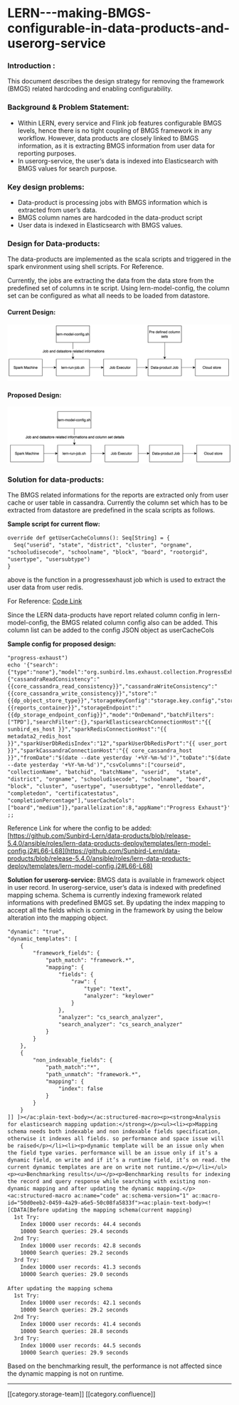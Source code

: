 # LERN---making-BMGS-configurable-in-data-products-and-userorg-service

### Introduction :

This document describes the design strategy for removing the framework (BMGS) related hardcoding and enabling configurability.

### Background & Problem Statement:

* Within LERN, every service and Flink job features configurable BMGS levels, hence there is no tight coupling of BMGS framework in any workflow. However, data products are closely linked to BMGS information, as it is extracting BMGS information from user data for reporting purposes.
* In userorg-service, the user’s data is indexed into Elasticsearch with BMGS values for search purpose.

### Key design problems:

* Data-product is processing jobs with BMGS information which is extracted from user’s data.
* BMGS column names are hardcoded in the data-product script
* User data is indexed in Elasticsearch with BMGS values.

### Design for Data-products:

The data-products are implemented as the scala scripts and triggered in the spark environment using shell scripts. For Reference.

Currently, the jobs are extracting the data from the data store from the predefined set of columns in te script. Using lern-model-config, the column set can be configured as what all needs to be loaded from datastore.

#### Current Design:

![](../../../../.gitbook/assets/image-20231017-063950.png)

#### Proposed Design:

![](../../../../.gitbook/assets/image-20231017-064014.png)

### **Solution for data-products:**

The BMGS related informations for the reports are extracted only from user cache or user table in cassandra. Currently the column set which has to be extracted from datastore are predefined in the scala scripts as follows.

**Sample script for current flow:**

```
override def getUserCacheColumns(): Seq[String] = {
  Seq("userid", "state", "district", "cluster", "orgname", "schooludisecode", "schoolname", "block", "board", "rootorgid", "usertype", "usersubtype")
}
```

above is the function in a progressexhaust job which is used to extract the user data from user redis.

For Reference: [Code Link](https://github.com/Sunbird-Lern/data-products/blob/release-5.4.0/lern-data-products/src/main/scala/org/sunbird/lms/exhaust/collection/ProgressExhaustJob.scala#L31-L33)

Since the LERN data-products have report related column config in lern-model-config, the BMGS related column config also can be added. This column list can be added to the config JSON object as userCacheCols

**Sample config for proposed design:**

```
"progress-exhaust")
echo '{"search":{"type":"none"},"model":"org.sunbird.lms.exhaust.collection.ProgressExhaustJob","modelParams":{"cassandraReadConsistency":"{{core_cassandra_read_consistency}}","cassandraWriteConsistency":"{{core_cassandra_write_consistency}}","store":"{{dp_object_store_type}}","storageKeyConfig":"storage.key.config","storageSecretConfig":"storage.secret.config","storageContainer":"{{reports_container}}","storageEndpoint":"{{dp_storage_endpoint_config}}","mode":"OnDemand","batchFilters":["TPD"],"searchFilter":{},"sparkElasticsearchConnectionHost":"{{ sunbird_es_host }}","sparkRedisConnectionHost":"{{ metadata2_redis_host }}","sparkUserDbRedisIndex":"12","sparkUserDbRedisPort":"{{ user_port }}","sparkCassandraConnectionHost":"{{ core_cassandra_host }}","fromDate":"$(date --date yesterday '+%Y-%m-%d')","toDate":"$(date --date yesterday '+%Y-%m-%d')","csvColumns":["courseid", "collectionName", "batchid", "batchName", "userid",  "state", "district", "orgname", "schooludisecode", "schoolname", "board", "block", "cluster", "usertype", "usersubtype", "enrolleddate", "completedon", "certificatestatus", "completionPercentage"],"userCacheCols":["board","medium"]},"parallelization":8,"appName":"Progress Exhaust"}'
;;
```

Reference Link for where the config to be added: [https://github.com/Sunbird-Lern/data-products/blob/release-5.4.0/ansible/roles/lern-data-products-deploy/templates/lern-model-config.j2#L66-L68](https://github.com/Sunbird-Lern/data-products/blob/release-5.4.0/ansible/roles/lern-data-products-deploy/templates/lern-model-config.j2#L66-L68)

**Solution for userorg-service:** BMGS data is available in framework object in user record. In userorg-service, user’s data is indexed with predefined mapping schema. Schema is currently indexing framework related informations with predefined BMGS set. By updating the index mapping to accept all the fields which is coming in the framework by using the below alteration into the mapping object.

```
"dynamic": "true",
"dynamic_templates": [
    {
        "framework_fields": {
            "path_match": "framework.*",
            "mapping": {
                "fields": {
                    "raw": {
                        "type": "text",
                        "analyzer": "keylower"
                    }
                },
                "analyzer": "cs_search_analyzer",
                "search_analyzer": "cs_search_analyzer"
            }
        }
    },
    {
        "non_indexable_fields": {
            "path_match":"*",
            "path_unmatch": "framework.*",
            "mapping": {
                "index": false
            }
        }
    }
]] ]></ac:plain-text-body></ac:structured-macro><p><strong>Analysis for elasticsearch mapping updation:</strong></p><ul><li><p>Mapping schema needs both indexable and non indexable fields specification, otherwise it indexes all fields. so performance and space issue will be raised</p></li><li><p>dynamic template will be an issue only when the field type varies. performance will be an issue only if it’s a dynamic field, on write and if it’s a runtime field, it’s on read. the current dynamic templates are are on write not runtime.</p></li></ul><p><u>Benchmarking results</u></p><p>Benchmarking results for indexing the record and query response while searching with existing non-dynamic mapping and after updating the dynamic mapping.</p><ac:structured-macro ac:name="code" ac:schema-version="1" ac:macro-id="50d0eeb2-0459-4a29-a6e5-50c08fa5833f"><ac:plain-text-body><![CDATA[Before updating the mapping schema(current mapping)
  1st Try:
    Index 10000 user records: 44.4 seconds
    10000 Search queries: 29.4 seconds
  2nd Try:
    Index 10000 user records: 42.8 seconds
    10000 Search queries: 29.2 seconds
  3rd Try:
    Index 10000 user records: 41.3 seconds
    10000 Search queries: 29.0 seconds

After updating the mapping schema
  1st Try:
    Index 10000 user records: 42.1 seconds
    10000 Search queries: 29.2 seconds
  2nd Try:
    Index 10000 user records: 41.4 seconds
    10000 Search queries: 28.8 seconds
  3rd Try:
    Index 10000 user records: 44.5 seconds
    10000 Search queries: 29.9 seconds
```

Based on the benchmarking result, the performance is not affected since the dynamic mapping is not on runtime.

***

\[\[category.storage-team]] \[\[category.confluence]]
